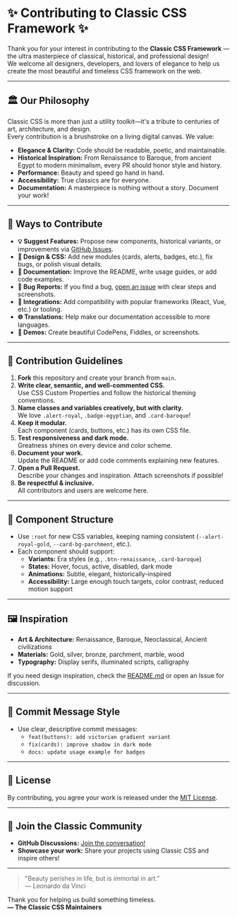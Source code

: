 # ✨ Contributing to Classic CSS Framework ✨

Thank you for your interest in contributing to the **Classic CSS Framework** — the ultra masterpiece of classical, historical, and professional design!  
We welcome all designers, developers, and lovers of elegance to help us create the most beautiful and timeless CSS framework on the web.

---

## 🏛️ Our Philosophy

Classic CSS is more than just a utility toolkit—it's a tribute to centuries of art, architecture, and design.  
Every contribution is a brushstroke on a living digital canvas. We value:

- **Elegance & Clarity:** Code should be readable, poetic, and maintainable.
- **Historical Inspiration:** From Renaissance to Baroque, from ancient Egypt to modern minimalism, every PR should honor style and history.
- **Performance:** Beauty and speed go hand in hand.
- **Accessibility:** True classics are for everyone.
- **Documentation:** A masterpiece is nothing without a story. Document your work!

---

## 🌟 Ways to Contribute

- **💡 Suggest Features:** Propose new components, historical variants, or improvements via [GitHub Issues](https://github.com/wecoded-dev/Classic-CSS/issues).
- **🎨 Design & CSS:** Add new modules (cards, alerts, badges, etc.), fix bugs, or polish visual details.
- **📝 Documentation:** Improve the README, write usage guides, or add code examples.
- **🐞 Bug Reports:** If you find a bug, [open an issue](https://github.com/wecoded-dev/Classic-CSS/issues/new) with clear steps and screenshots.
- **🔌 Integrations:** Add compatibility with popular frameworks (React, Vue, etc.) or tooling.
- **🌐 Translations:** Help make our documentation accessible to more languages.
- **🧪 Demos:** Create beautiful CodePens, Fiddles, or screenshots.

---

## 👑 Contribution Guidelines

1. **Fork** this repository and create your branch from `main`.
2. **Write clear, semantic, and well-commented CSS.**  
   Use CSS Custom Properties and follow the historical theming conventions.
3. **Name classes and variables creatively, but with clarity.**  
   We love `.alert-royal`, `.badge-egyptian`, and `.card-baroque`!
4. **Keep it modular.**  
   Each component (cards, buttons, etc.) has its own CSS file.
5. **Test responsiveness and dark mode.**  
   Greatness shines on every device and color scheme.
6. **Document your work.**  
   Update the README or add code comments explaining new features.
7. **Open a Pull Request.**  
   Describe your changes and inspiration. Attach screenshots if possible!
8. **Be respectful & inclusive.**  
   All contributors and users are welcome here.

---

## 🏺 Component Structure

- Use `:root` for new CSS variables, keeping naming consistent (`--alert-royal-gold`, `--card-bg-parchment`, etc.).
- Each component should support:
  - **Variants:** Era styles (e.g., `.btn-renaissance`, `.card-baroque`)
  - **States:** Hover, focus, active, disabled, dark mode
  - **Animations:** Subtle, elegant, historically-inspired
  - **Accessibility:** Large enough touch targets, color contrast, reduced motion support

---

## 🖼️ Inspiration

- **Art & Architecture:** Renaissance, Baroque, Neoclassical, Ancient civilizations
- **Materials:** Gold, silver, bronze, parchment, marble, wood
- **Typography:** Display serifs, illuminated scripts, calligraphy

If you need design inspiration, check the [README.md](./README.md) or open an Issue for discussion.

---

## 📝 Commit Message Style

- Use clear, descriptive commit messages:
  - `feat(buttons): add victorian gradient variant`
  - `fix(cards): improve shadow in dark mode`
  - `docs: update usage example for badges`

---

## 📜 License

By contributing, you agree your work is released under the [MIT License](./LICENSE).

---

## 🎉 Join the Classic Community

- **GitHub Discussions:** [Join the conversation!](https://github.com/wecoded-dev/Classic-CSS/discussions)
- **Showcase your work:** Share your projects using Classic CSS and inspire others!

---

> "Beauty perishes in life, but is immortal in art."  
> — Leonardo da Vinci

Thank you for helping us build something timeless.  
**— The Classic CSS Maintainers**
